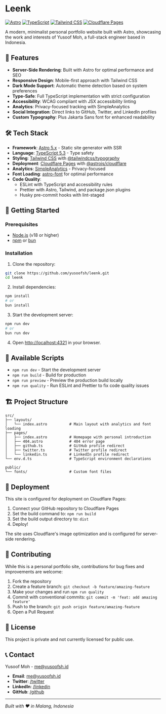 # Leenk

[![Astro](https://img.shields.io/badge/Astro-5.1.5-000000?style=for-the-badge&logo=astro&logoColor=white)](https://astro.build/)
[![TypeScript](https://img.shields.io/badge/TypeScript-5.3.3-3178C6?style=for-the-badge&logo=typescript&logoColor=white)](https://www.typescriptlang.org/)
[![Tailwind CSS](https://img.shields.io/badge/Tailwind_CSS-4.1.14-38B2AC?style=for-the-badge&logo=tailwind-css&logoColor=white)](https://tailwindcss.com/)
[![Cloudflare Pages](https://img.shields.io/badge/Cloudflare_Pages-F38020?style=for-the-badge&logo=cloudflare&logoColor=white)](https://pages.cloudflare.com/)

A modern, minimalist personal portfolio website built with Astro, showcasing the work and interests of Yusoof Moh, a full-stack engineer based in Indonesia.

## 🌟 Features

- **Server-Side Rendering**: Built with Astro for optimal performance and SEO
- **Responsive Design**: Mobile-first approach with Tailwind CSS
- **Dark Mode Support**: Automatic theme detection based on system preferences
- **Type-Safe**: Full TypeScript implementation with strict configuration
- **Accessibility**: WCAG compliant with JSX accessibility linting
- **Analytics**: Privacy-focused tracking with SimpleAnalytics
- **Social Integration**: Direct links to GitHub, Twitter, and LinkedIn profiles
- **Custom Typography**: Plus Jakarta Sans font for enhanced readability

## 🛠️ Tech Stack

- **Framework**: [Astro 5.x](https://astro.build/) - Static site generator with SSR
- **Language**: [TypeScript 5.3](https://www.typescriptlang.org/) - Type safety
- **Styling**: [Tailwind CSS](https://tailwindcss.com/) with [@tailwindcss/typography](https://github.com/tailwindlabs/tailwindcss-typography)
- **Deployment**: [Cloudflare Pages](https://pages.cloudflare.com/) with [@astrojs/cloudflare](https://docs.astro.build/en/guides/integrations-guide/cloudflare/)
- **Analytics**: [SimpleAnalytics](https://simpleanalytics.com/) - Privacy-focused
- **Font Loading**: [astro-font](https://github.com/radix-ui/astro-font) for optimal performance
- **Code Quality**:
  - ESLint with TypeScript and accessibility rules
  - Prettier with Astro, Tailwind, and package.json plugins
  - Husky pre-commit hooks with lint-staged

## 🚀 Getting Started

### Prerequisites

- [Node.js](https://nodejs.org/) (v18 or higher)
- [npm](https://www.npmjs.com/) or [bun](https://bun.sh/)

### Installation

1. Clone the repository:

```bash
git clone https://github.com/yusoofsh/leenk.git
cd leenk
```

2. Install dependencies:

```bash
npm install
# or
bun install
```

3. Start the development server:

```bash
npm run dev
# or
bun run dev
```

4. Open [http://localhost:4321](http://localhost:4321) in your browser.

## 📜 Available Scripts

- `npm run dev` - Start the development server
- `npm run build` - Build for production
- `npm run preview` - Preview the production build locally
- `npm run quality` - Run ESLint and Prettier to fix code quality issues

## 🏗️ Project Structure

```
src/
├── layouts/
│   └── index.astro          # Main layout with analytics and font loading
├── pages/
│   ├── index.astro          # Homepage with personal introduction
│   ├── 404.astro            # 404 error page
│   ├── github.ts            # GitHub profile redirect
│   ├── twitter.ts           # Twitter profile redirect
│   └── linkedin.ts          # LinkedIn profile redirect
└── env.d.ts                 # TypeScript environment declarations

public/
└── fonts/                   # Custom font files
```

## 🚀 Deployment

This site is configured for deployment on Cloudflare Pages:

1. Connect your GitHub repository to Cloudflare Pages
2. Set the build command to: `npm run build`
3. Set the build output directory to: `dist`
4. Deploy!

The site uses Cloudflare's image optimization and is configured for server-side rendering.

## 🤝 Contributing

While this is a personal portfolio site, contributions for bug fixes and improvements are welcome:

1. Fork the repository
2. Create a feature branch: `git checkout -b feature/amazing-feature`
3. Make your changes and run `npm run quality`
4. Commit with conventional commits: `git commit -m 'feat: add amazing feature'`
5. Push to the branch: `git push origin feature/amazing-feature`
6. Open a Pull Request

## 📄 License

This project is private and not currently licensed for public use.

## 📞 Contact

Yusoof Moh - [me@yusoofsh.id](mailto:me@yusoofsh.id)

- **Email**: [me@yusoofsh.id](mailto:me@yusoofsh.id)
- **Twitter**: [/twitter](https://leenk.pages.dev/twitter)
- **LinkedIn**: [/linkedin](https://leenk.pages.dev/linkedin)
- **GitHub**: [/github](https://leenk.pages.dev/github)

---

_Built with ❤️ in Malang, Indonesia_
